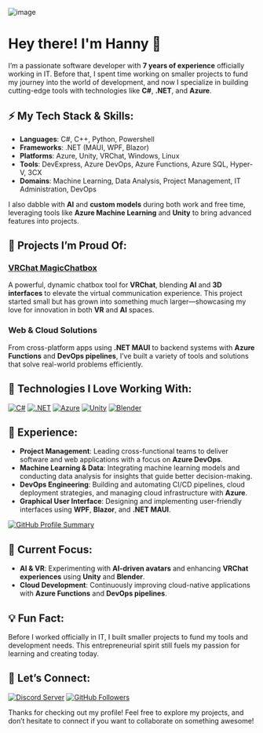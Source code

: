 ![image](https://github.com/user-attachments/assets/4142f4ee-6341-4f65-849c-9c7d0e9ddb7c)

# Hey there! I'm Hanny 👋

I’m a passionate software developer with **7 years of experience** officially working in IT. Before that, I spent time working on smaller projects to fund my journey into the world of development, and now I specialize in building cutting-edge tools with technologies like **C#**, **.NET**, and **Azure**.

## ⚡ My Tech Stack & Skills:

- **Languages**: C#, C++, Python, Powershell
- **Frameworks**: .NET (MAUI, WPF, Blazor)
- **Platforms**: Azure, Unity, VRChat, Windows, Linux
- **Tools**: DevExpress, Azure DevOps, Azure Functions, Azure SQL, Hyper-V, 3CX
- **Domains**: Machine Learning, Data Analysis, Project Management, IT Administration, DevOps

I also dabble with **AI** and **custom models** during both work and free time, leveraging tools like **Azure Machine Learning** and **Unity** to bring advanced features into projects.

## 🌟 Projects I’m Proud Of:

### [VRChat MagicChatbox](https://github.com/BoiHanny/vrcosc-magicchatbox)
A powerful, dynamic chatbox tool for **VRChat**, blending **AI** and **3D interfaces** to elevate the virtual communication experience. This project started small but has grown into something much larger—showcasing my love for innovation in both **VR** and **AI** spaces.

### Web & Cloud Solutions
From cross-platform apps using **.NET MAUI** to backend systems with **Azure Functions** and **DevOps pipelines**, I’ve built a variety of tools and solutions that solve real-world problems efficiently.

## 🔧 Technologies I Love Working With:

[![C#](https://img.shields.io/badge/C%23-239120?style=for-the-badge&logo=csharp&logoColor=white)](https://docs.microsoft.com/en-us/dotnet/csharp/)
[![.NET](https://img.shields.io/badge/.NET-512BD4?style=for-the-badge&logo=dotnet&logoColor=white)](https://docs.microsoft.com/en-us/dotnet/)
[![Azure](https://img.shields.io/badge/Azure-0078D4?style=for-the-badge&logo=azuredevops&logoColor=white)](https://azure.microsoft.com/)
[![Unity](https://img.shields.io/badge/Unity-100000?style=for-the-badge&logo=unity&logoColor=white)](https://unity.com/)
[![Blender](https://img.shields.io/badge/Blender-F5792A?style=for-the-badge&logo=blender&logoColor=white)](https://blender.org)

## 🌟 Experience:
- **Project Management**: Leading cross-functional teams to deliver software and web applications with a focus on **Azure DevOps**.
- **Machine Learning & Data**: Integrating machine learning models and conducting data analysis for insights that guide better decision-making.
- **DevOps Engineering**: Building and automating CI/CD pipelines, cloud deployment strategies, and managing cloud infrastructure with **Azure**.
- **Graphical User Interface**: Designing and implementing user-friendly interfaces using **WPF**, **Blazor**, and **.NET MAUI**.

[![GitHub Profile Summary](https://github-profile-summary-cards.vercel.app/api/cards/profile-details?username=BoiHanny&theme=monokai)](https://github.com/vn7n24fzkq/github-profile-summary-cards)

## 🚀 Current Focus:
- **AI & VR**: Experimenting with **AI-driven avatars** and enhancing **VRChat experiences** using **Unity** and **Blender**.
- **Cloud Development**: Continuously improving cloud-native applications with **Azure Functions** and **DevOps pipelines**.

## 💡 Fun Fact:
Before I worked officially in IT, I built smaller projects to fund my tools and development needs. This entrepreneurial spirit still fuels my passion for learning and creating today.

## 🤝 Let’s Connect:
[![Discord Server](https://dcbadge.vercel.app/api/server/ZaSFwBfhvG)](https://discord.gg/ZaSFwBfhvG)
[![GitHub Followers](https://img.shields.io/github/followers/BoiHanny?style=social)](https://github.com/BoiHanny?tab=followers)

Thanks for checking out my profile! Feel free to explore my projects, and don’t hesitate to connect if you want to collaborate on something awesome!
